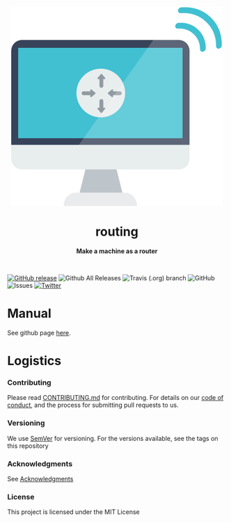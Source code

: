 <p align="center">
  <img src="img/routing.svg">
</p>

<h1 align="center"> routing </h1>
<p align="center">
  <b >Make a machine as a router</b>
</p>
<br>

[![GitHub release](https://img.shields.io/github/release-pre/hilanderas/routing.svg)](https://github.com/hilanderas/routing/releases)
![Github All Releases](https://img.shields.io/github/downloads/hilanderas/routing/total.svg)
![Travis (.org) branch](https://img.shields.io/travis/hilanderas/routing.svg)
![GitHub](https://img.shields.io/github/license/hilanderas/routing.svg)
![Issues](https://img.shields.io/github/issues/hilanderas/routing.svg)
[![Twitter](https://img.shields.io/twitter/url/https/github.com/hilanderas/routing.svg?style=social)](https://twitter.com/intent/tweet?text=Wow:&url=https%3A%2F%2Fgithub.com%2Fhilanderas%2Frouting)



# Manual
See github page [here](https://hilanderas.github.io/routing).

# Logistics

### Contributing

Please read [CONTRIBUTING.md](https://hilanderas.github.io/routing/contribution/CONTRIBUTE.html) for contributing.
For details on our [code of conduct](https://github.com/hilanderas/routing/blob/master/.github/CODE_OF_CONDUCT.md), and the process for submitting pull requests to us.

### Versioning

We use [SemVer](http://semver.org/) for versioning. For the versions available, see the tags on this repository

### Acknowledgments

See [Acknowledgments](https://github.com/hilanderas/routing/blob/master/.github/AKNOWLEDGEMENTS.md) 


### License 

This project is licensed under the MIT License
